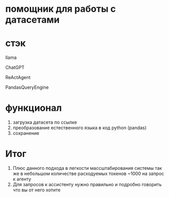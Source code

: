 # помощник для работы с датасетами

# стэк

llama

ChatGPT

ReActAgent

PandasQueryEngine


# функционал
1.  загрузка датасета по ссылке
2.  преобразование естественного языка в код python (pandas)
3.  сохранение

# Итог
1. Плюс данного подхода в легкости массштабирования системы так же в небольшом количестве расходуемых токенов ~1000 на запрос к агенту
2. Для запросов к ассистенту нужно правильно и подробно говорить что вы от него хотите
